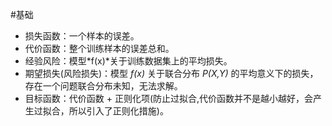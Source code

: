 #基础

* 损失函数：一个样本的误差。
* 代价函数：整个训练样本的误差总和。
* 经验风险：模型*f(x)*关于训练数据集上的平均损失。
* 期望损失(风险损失)：模型 *f(x)* 关于联合分布 *P(X,Y)* 的平均意义下的损失，存在一个问题联合分布未知，无法求解。
* 目标函数：代价函数 + 正则化项(防止过拟合,代价函数并不是越小越好，会产生过拟合，所以引入了正则化措施)。
